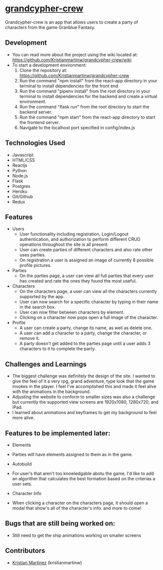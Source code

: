 # [grandcypher-crew](https://grandcypher-crew.herokuapp.com/)

Grandcypher-crew is an app that allows users to create a party of characters from the game Granblue Fantasy. 

## Development
* You can read more about the project using the wiki located at: https://github.com/Kristianmartinw/grandcypher-crew/wiki
* To start a development environment:
    1. Clone the repository at: https://github.com/Kristianmartinw/grandcypher-crew
    2. Run the command "npm install" from the react-app directory in your terminal to install dependencies for the front end
    3. Run the command "pipenv install" from the root directory in your terminal to install dependencies for the backend and create a virtual environment.
    4. Run the command "flask run" from the root directory to start the backend server.
    5. Run the command "npm start" from the react-app directory to start the frontend server.
    6. Navigate to the localhost port specified in config/index.js

## Technologies Used
* Javascript
* HTML/CSS
* Reactjs
* Python
* Node.js
* Flask
* Postgres
* Heroku
* Git/Github
* Redux

##  Features
* Users
    * User functionality including registration, Login/Logout authentication, and authorization to perform different CRUD operations throughout the site is all present.
    * User can create parties of different characters and also rate other uses parties.
    * On registration a user is assigned an image of currently 8 possible profile pictures.
* Parties
    * On the parties page, a user can view all full parties that every user has created and rate the ones they found the most useful.
* Characters
    * On the characters page, a user can view all the characters currently supported by the app.
    * User can now search for a specific character by typing in their name in the search box.
    * User can now filter between characters by element.
    * Clicking on a character now pops open a full image of the character.
* Profile
    * A user can create a party, change its name, as well as delete one.
    * A user can add a character to a party, change the character, or remove it.
    * A party doesn't get added to the parties page until a user adds 3 characters to it to complete the party.
 
## Challenges and Learnings
* The biggest challenge was definitely the design of the site. I wanted to give the feel of it a very rpg, grand adventure, type look that the game invokes in the player. I feel I've accomplished this and made it feel alive with the animations in the background.
* Adjusting the website to conform to smaller sizes was also a challenge but currently the supported view screens are 1920x1080, 1280x720, and iPad.
* I learned about animations and keyframes to get my background to feel more alive.

## Features to be implemented later: 
  * Elements
  - Parties will have elements assigned to them as in the game.
  * Autobuild
  - For user's that aren't too knowledgable abotu the game, I'd like to add an algorithm that calculates the best formation based on the criterias a user sets.
  * Character Info
  - When clicking a character on the characters page, it should open a modal that show's all of the character's info.
  and more to come!
  

## Bugs that are still being worked on: 
  - Still need to get the ship animations working on smaller screens

## Contributors
* [Kristian Martinez](https://github.com/Kristianmartinw) (kristianmartinw)
